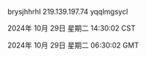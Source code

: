 brysjhhrhl 219.139.197.74 yqqlmgsycl

2024年 10月 29日 星期二 14:30:02 CST

2024年 10月 29日 星期二 06:30:02 GMT
